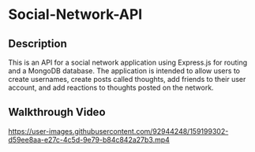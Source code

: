 # Social-Network-API

## Description
This is an API for a social network application using Express.js for routing and a MongoDB database. The application is intended to allow users to create usernames, create posts called thoughts, add friends to their user account, and add reactions to thoughts posted on the network.

## Walkthrough Video
https://user-images.githubusercontent.com/92944248/159199302-d59ee8aa-e27c-4c5d-9e79-b84c842a27b3.mp4

